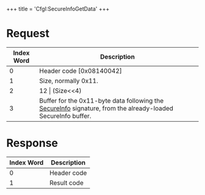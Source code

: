 +++
title = 'CfgI:SecureInfoGetData'
+++

# Request

| Index Word | Description                                                                                                                                        |
|------------|----------------------------------------------------------------------------------------------------------------------------------------------------|
| 0          | Header code \[0x08140042\]                                                                                                                         |
| 1          | Size, normally 0x11.                                                                                                                               |
| 2          | 12 \| (Size\<\<4)                                                                                                                                  |
| 3          | Buffer for the 0x11-byte data following the [SecureInfo](Nandrw/sys/SecureInfo_A "wikilink") signature, from the already-loaded SecureInfo buffer. |

# Response

| Index Word | Description |
|------------|-------------|
| 0          | Header code |
| 1          | Result code |
